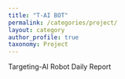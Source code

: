 ```yaml
---
title: "T-AI BOT"
permalink: /categories/project/
layout: category
author_profile: true
taxonomy: Project
---
```


Targeting-AI Robot Daily Report
